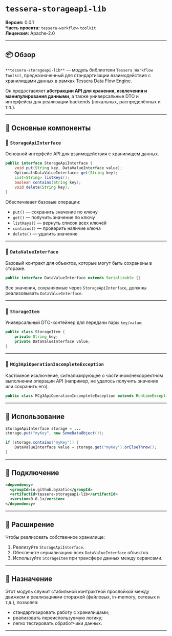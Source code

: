 # `tessera-storageapi-lib`

**Версия:** 0.0.1  
**Часть проекта:** `tessera-workflow-toolkit`  
**Лицензия:** Apache‑2.0  

---

## 📦 Обзор

`**tessera-storageapi-lib**` — модуль библиотеки `Tessera Workflow Toolkit`, предназначенный для стандартизации взаимодействия с хранилищами данных в рамках Tessera Data Flow Engine.

Он предоставляет **абстракции API для хранения, извлечения и манипулирования данными**, а также универсальные DTO и интерфейсы для реализации backends (локальных, распределённых и т.п.).

---

## 📁 Основные компоненты

### 🔹 `StorageApiInterface`

Основной интерфейс API для взаимодействия с хранилищем данных.

```java
public interface StorageApiInterface {
    void put(String key, DataValueInterface value);
    Optional<DataValueInterface> get(String key);
    List<String> listKeys();
    boolean contains(String key);
    void delete(String key);
}
```

Обеспечивает базовые операции:

- `put()` — сохранить значение по ключу
- `get()` — получить значение по ключу
- `listKeys()` — вернуть список всех ключей
- `contains()` — проверить наличие ключа
- `delete()` — удалить значение

---

### 🔹 `DataValueInterface`

Базовый контракт для объектов, которые могут быть сохранены в стораже.

```java
public interface DataValueInterface extends Serializable {}
```

Все значения, сохраняемые через `StorageApiInterface`, должны реализовывать `DataValueInterface`.

---

### 🔹 `StorageItem`

Универсальный DTO-контейнер для передачи пары `key/value`:

```java
public class StorageItem {
    private String key;
    private DataValueInterface value;
}
```

---

### 🔹 `MCg3ApiOperationIncompleteException`

Кастомное исключение, сигнализирующее о частичном/некорректном выполнении операции API (например, не удалось получить значение или сохранить его).

```java
public class MCg3ApiOperationIncompleteException extends RuntimeException { ... }
```

---

## 🧩 Использование

```java
StorageApiInterface storage = ...
storage.put("myKey", new SomeDataObject());

if (storage.contains("myKey")) {
    DataValueInterface value = storage.get("myKey").orElseThrow();
}
```

---

## 🔧 Подключение

```xml
<dependency>
  <groupId>io.github.byzatic</groupId>
  <artifactId>tessera-storageapi-lib</artifactId>
  <version>0.0.1</version>
</dependency>
```

---

## 🧪 Расширение

Чтобы реализовать собственное хранилище:

1. Реализуйте `StorageApiInterface`.
2. Обеспечьте сериализацию всех `DataValueInterface` объектов.
3. Используйте `StorageItem` при трансфере данных между сервисами.

---

## 📌 Назначение

Этот модуль служит стабильной контрактной прослойкой между движком и реализациями сторажей (файловых, in-memory, сетевых и т.д.), позволяя:

- стандартизировать работу с хранилищами;
- реализовать переиспользуемую логику;
- легко тестировать обработчики данных.

---